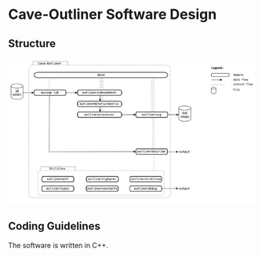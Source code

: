 
# Cave-Outliner Software Design

## Structure

![structure](https://github.com/jariarkko/cave-outliner/blob/master/doc/Design-Structure-Small.jpg)

## Coding Guidelines

The software is written in C++.
